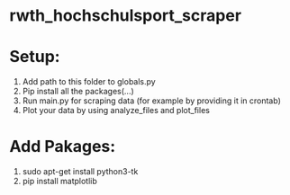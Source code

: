 # rwth_hochschulsport_scraper

# Setup:
  1. Add path to this folder to globals.py
  2. Pip install all the packages(...)
  3. Run main.py for scraping data (for example by providing it in crontab)
  4. Plot your data by using analyze_files and plot_files

# Add Pakages:
  1. sudo apt-get install python3-tk
  2. pip install matplotlib
  
